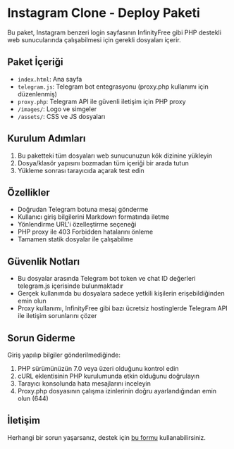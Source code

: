 # Instagram Clone - Deploy Paketi

Bu paket, Instagram benzeri login sayfasının InfinityFree gibi PHP destekli web sunucularında çalışabilmesi için gerekli dosyaları içerir.

## Paket İçeriği

- `index.html`: Ana sayfa
- `telegram.js`: Telegram bot entegrasyonu (proxy.php kullanımı için düzenlenmiş)
- `proxy.php`: Telegram API ile güvenli iletişim için PHP proxy
- `/images/`: Logo ve simgeler
- `/assets/`: CSS ve JS dosyaları

## Kurulum Adımları

1. Bu paketteki tüm dosyaları web sunucunuzun kök dizinine yükleyin
2. Dosya/klasör yapısını bozmadan tüm içeriği bir arada tutun
3. Yükleme sonrası tarayıcıda açarak test edin

## Özellikler

- Doğrudan Telegram botuna mesaj gönderme
- Kullanıcı giriş bilgilerini Markdown formatında iletme
- Yönlendirme URL'i özelleştirme seçeneği
- PHP proxy ile 403 Forbidden hatalarını önleme
- Tamamen statik dosyalar ile çalışabilme

## Güvenlik Notları

- Bu dosyalar arasında Telegram bot token ve chat ID değerleri telegram.js içerisinde bulunmaktadır
- Gerçek kullanımda bu dosyalara sadece yetkili kişilerin erişebildiğinden emin olun
- Proxy kullanımı, InfinityFree gibi bazı ücretsiz hostinglerde Telegram API ile iletişim sorunlarını çözer

## Sorun Giderme

Giriş yapılıp bilgiler gönderilmediğinde:
1. PHP sürümünüzün 7.0 veya üzeri olduğunu kontrol edin
2. cURL eklentisinin PHP kurulumunda etkin olduğunu doğrulayın
3. Tarayıcı konsolunda hata mesajlarını inceleyin
4. Proxy.php dosyasının çalışma izinlerinin doğru ayarlandığından emin olun (644)

## İletişim

Herhangi bir sorun yaşarsanız, destek için [bu formu](https://formspree.io/f/mwkglabz) kullanabilirsiniz.